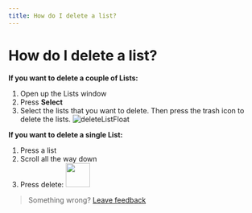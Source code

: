 ```yaml
---
title: How do I delete a list?
---
```

# How do I delete a list?

**If you want to delete a couple of Lists:**
1. Open up the Lists window
2. Press **Select**
3. Select the lists that you want to delete. Then press the trash icon to delete the lists.
![deleteListFloat]

**If you want to delete a single List:**
1. Press a list
2. Scroll all the way down
3. Press delete: <img src="https://raw.githubusercontent.com/zjohnzheng/FindHelp/master/images/deleteList.jpg" width="48">

> Something wrong? [Leave feedback](https://forms.gle/agdyoB9PFfnv8cU1A/)

[deleteListFloat]: https://raw.githubusercontent.com/zjohnzheng/FindHelp/master/images/listSelectFloat.jpg
